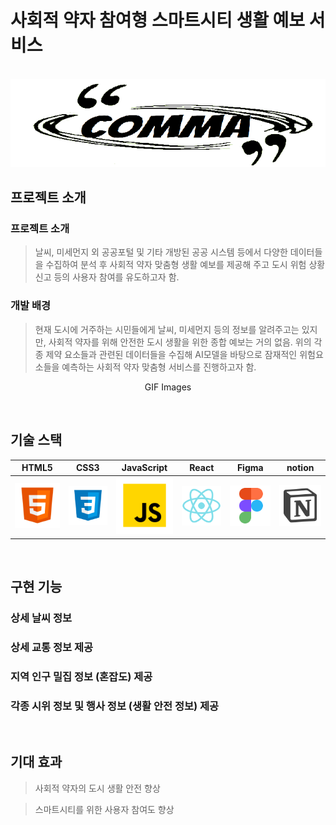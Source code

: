 # 사회적 약자 참여형 스마트시티 생활 예보 서비스

<p align="center">
  <br>
  <img src="./images/comma.png">
  <br>
</p>

<!-- 목차 -->

## 프로젝트 소개

<p align="justify">

### 프로젝트 소개

> 날씨, 미세먼지 외 공공포털 및 기타 개방된 공공 시스템 등에서 다양한 데이터들을 수집하여 분석 후 사회적 약자 맞춤형 생활 예보를 제공해 주고 도시 위험 상황 신고 등의 사용자 참여를 유도하고자 함.

### 개발 배경

> 현재 도시에 거주하는 시민들에게 날씨, 미세먼지 등의 정보를 알려주고는 있지만, 사회적 약자를 위해 안전한 도시 생활을 위한 종합 예보는 거의 없음. 위의 각종 제약 요소들과 관련된 데이터들을 수집해 AI모델을 바탕으로 잠재적인 위험요소들을 예측하는 사회적 약자 맞춤형 서비스를 진행하고자 함.

</p>

<p align="center">
GIF Images
</p>

<br>

## 기술 스택

|  HTML5  |  CSS3  | JavaScript | React    | Figma    | notion    |
| :-----: | :----: | :--------: | -------- | -------- | --------- |
| ![html] | ![css] |   ![js]    | ![react] | ![figma] | ![notion] |

<br>

## 구현 기능

### 상세 날씨 정보

### 상세 교통 정보 제공

### 지역 인구 밀집 정보 (혼잡도) 제공

### 각종 시위 정보 및 행사 정보 (생활 안전 정보) 제공

<br>

## 기대 효과

> 사회적 약자의 도시 생활 안전 향상

> 스마트시티를 위한 사용자 참여도 향상

<p align="justify">

</p>

<br>

<!-- ## 라이센스

MIT &copy; [NoHack](mailto:lbjp114@gmail.com) -->

<!-- Stack Icon Refernces -->

[html]: /images/stack/html.svg
[css]: /images/stack/css.svg
[js]: /images/stack/javascript.svg
[react]: /images/stack/react.svg
[figma]: /images/stack/figma.svg
[notion]: /images/stack/notion.svg

<!-- [next] : /images/stack/next.svg -->
